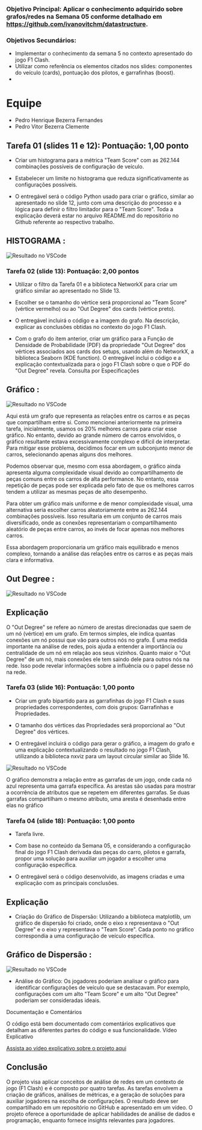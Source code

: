 ### Objetivo Principal: Aplicar o conhecimento adquirido sobre grafos/redes na Semana 05 conforme detalhado em https://github.com/ivanovitchm/datastructure.

### Objetivos Secundários:

- Implementar o conhecimento da semana 5 no contexto apresentado do jogo F1 Clash.
- Utilizar como referência os elementos citados nos slides: componentes do veículo (cards), pontuação dos pilotos, e garrafinhas (boost).
- 
# Equipe
- Pedro Henrique Bezerra Fernandes
- Pedro Vitor Bezerra Clemente
## Tarefa 01 (slides 11 e 12): Pontuação: 1,00 ponto

- Criar um histograma para a métrica "Team Score" com as 262.144 combinações possíveis de configuração de veículo.

- Estabelecer um limite no histograma que reduza significativamente as configurações possíveis.

- O entregável será o código Python usado para criar o gráfico, similar ao apresentado no slide 12, junto com uma descrição do processo e a lógica para definir o filtro limitador para o "Team Score". Toda a explicação deverá estar no arquivo README.md do repositório no Github referente ao respectivo trabalho.
## HISTOGRAMA : ##
![Resultado no VSCode](https://github.com/Pedro1p0/F1-Clash-Data-analysis/blob/main/histograma_team_scores.png)

### Tarefa 02 (slide 13): Pontuação: 2,00 pontos

- Utilizar o filtro da Tarefa 01 e a biblioteca NetworkX para criar um gráfico similar ao apresentado no Slide 13.

- Escolher se o tamanho do vértice será proporcional ao "Team Score" (vértice vermelho) ou ao "Out Degree" dos cards (vértice preto).

- O entregável incluirá o código e a imagem do grafo. Na descrição, explicar as conclusões obtidas no contexto do jogo F1 Clash.

- Com o grafo do item anterior, criar um gráfico para a Função de Densidade de Probabilidade (PDF) da propriedade "Out Degree" dos vértices associados aos cards dos setups, usando além do NetworkX, a biblioteca Seaborn (KDE function). O entregável inclui o código e a explicação contextualizada para o jogo F1 Clash sobre o que o PDF do "Out Degree" revela.
Consulta por Especificações

## Gráfico : ##
![Resultado no VSCode](https://github.com/Pedro1p0/F1-Clash-Data-analysis/blob/main/grafo.png)

Aqui está um grafo que representa as relações entre os carros e as peças que compartilham entre si. Como mencionei anteriormente na primeira tarefa, inicialmente, usamos os 20% melhores carros para criar esse gráfico. No entanto, devido ao grande número de carros envolvidos, o gráfico resultante estava excessivamente complexo e difícil de interpretar. Para mitigar esse problema, decidimos focar em um subconjunto menor de carros, selecionando apenas alguns dos melhores.

Podemos observar que, mesmo com essa abordagem, o gráfico ainda apresenta alguma complexidade visual devido ao compartilhamento de peças comuns entre os carros de alta performance. No entanto, essa repetição de peças pode ser explicada pelo fato de que os melhores carros tendem a utilizar as mesmas peças de alto desempenho.

Para obter um gráfico mais uniforme e de menor complexidade visual, uma alternativa seria escolher carros aleatoriamente entre as 262.144 combinações possíveis. Isso resultaria em um conjunto de carros mais diversificado, onde as conexões representariam o compartilhamento aleatório de peças entre carros, ao invés de focar apenas nos melhores carros.

Essa abordagem proporcionaria um gráfico mais equilibrado e menos complexo, tornando a análise das relações entre os carros e as peças mais clara e informativa.

## Out Degree : ##
![Resultado no VSCode](https://github.com/Pedro1p0/F1-Clash-Data-analysis/blob/main/out_degree_pdf.png)

## Explicação ##
O "Out Degree" se refere ao número de arestas direcionadas que saem de um nó (vértice) em um grafo. Em termos simples, ele indica quantas conexões um nó possui que vão para outros nós no grafo. É uma medida importante na análise de redes, pois ajuda a entender a importância ou centralidade de um nó em relação aos seus vizinhos. Quanto maior o "Out Degree" de um nó, mais conexões ele tem saindo dele para outros nós na rede. Isso pode revelar informações sobre a influência ou o papel desse nó na rede.

### Tarefa 03 (slide 16): Pontuação: 1,00 ponto
- Criar um grafo bipartido para as garrafinhas do jogo F1 Clash e suas propriedades correspondentes, com dois grupos: Garrafinhas e Propriedades.

- O tamanho dos vértices das Propriedades será proporcional ao "Out Degree" dos vértices.

- O entregável incluirá o código para gerar o gráfico, a imagem do grafo e uma explicação contextualizando o resultado no jogo F1 Clash, utilizando a biblioteca nxviz para um layout circular similar ao Slide 16.
  
![Resultado no VSCode](https://github.com/Pedro1p0/F1-Clash-Data-analysis/blob/main/grafo_circos.png)

O gráfico demonstra a relação entre as garrafas de um jogo, onde cada nó azul representa uma garrafa específica. As arestas são usadas para mostrar a ocorrência de atributos que se repetem em diferentes garrafas. Se duas garrafas compartilham o mesmo atributo, uma aresta é desenhada entre elas no gráfico

### Tarefa 04 (slide 18): Pontuação: 1,00 ponto

- Tarefa livre.

- Com base no conteúdo da Semana 05, e considerando a configuração final do jogo F1 Clash derivada das peças do carro, pilotos e garrafa, propor uma solução para auxiliar um jogador a escolher uma configuração específica.

- O entregável será o código desenvolvido, as imagens criadas e uma explicação com as principais conclusões.

## Explicação ##

- Criação do Gráfico de Dispersão: Utilizando a biblioteca matplotlib, um gráfico de dispersão foi criado, onde o eixo x representava o "Out Degree" e o eixo y representava o "Team Score". Cada ponto no gráfico correspondia a uma configuração de veículo específica.
  
## Gráfico de Dispersão : ##
![Resultado no VSCode](https://github.com/Pedro1p0/F1-Clash-Data-analysis/blob/main/team_score_vs_out_degree.png)

- Análise do Gráfico: Os jogadores poderiam analisar o gráfico para identificar configurações de veículo que se destacavam. Por exemplo, configurações com um alto "Team Score" e um alto "Out Degree" poderiam ser consideradas ideais.

Documentação e Comentários

O código está bem documentado com comentários explicativos que detalham as diferentes partes do código e sua funcionalidade.
Vídeo Explicativo

[Assista ao vídeo explicativo sobre o projeto aqui](https://drive.google.com/file/d/1upZTB2wRNxkudQLEfQWxQyKZCBMNlUXK/view?usp=sharing)

## Conclusão ##
O projeto visa aplicar conceitos de análise de redes em um contexto de jogo (F1 Clash) e é composto por quatro tarefas. As tarefas envolvem a criação de gráficos, análises de métricas, e a geração de soluções para auxiliar jogadores na escolha de configurações. O resultado deve ser compartilhado em um repositório no GitHub e apresentado em um vídeo. O projeto oferece a oportunidade de aplicar habilidades de análise de dados e programação, enquanto fornece insights relevantes para jogadores.


